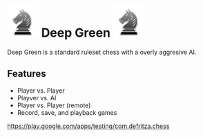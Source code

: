 ![alt text][logo] Deep Green ![alt text][logo]
========
[logo]: https://raw.githubusercontent.com/v1ta/DeepGreen/master/app/src/main/res/drawable-hdpi/ic_launcher.png

Deep Green is a standard ruleset chess with a overly aggresive AI.

Features
----
* Player vs. Player
* Playver vs. AI
* Player vs. Player (remote)
* Record, save, and playback games

https://play.google.com/apps/testing/com.defritza.chess
